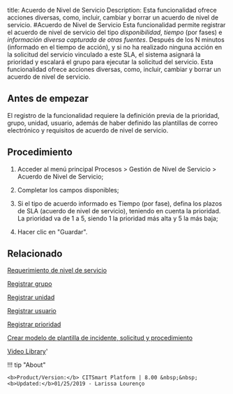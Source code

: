 title: Acuerdo de Nivel de Servicio
Description: Esta funcionalidad ofrece acciones diversas, como, incluir, cambiar y borrar un acuerdo de nivel de servicio. 
#Acuerdo de Nivel de Servicio
Esta funcionalidad permite registrar el acuerdo de nivel de servicio del tipo *disponibilidad*, *tiempo* (por fases) e *información diversa capturada de otras fuentes*. 
Después de los N minutos (informado en el tiempo de acción), y si no ha realizado ninguna acción en la solicitud del servicio vinculado a este SLA, el sistema asignará la prioridad y escalará el grupo para ejecutar la solicitud del servicio.
Esta funcionalidad ofrece acciones diversas, como, incluir, cambiar y borrar un acuerdo de nivel de servicio.

Antes de empezar
----------------

El registro de la funcionalidad requiere la definición previa de la prioridad,
grupo, unidad, usuario, además de haber definido las plantillas de correo
electrónico y requisitos de acuerdo de nivel de servicio.

Procedimiento
-------------

1.  Acceder al menú principal Procesos \> Gestión de Nivel de Servicio \>
    Acuerdo de Nivel de Servicio;

2.  Completar los campos disponibles;

3.  Si el tipo de acuerdo informado es Tiempo (por fase), defina los plazos de
    SLA (acuerdo de nivel de servicio), teniendo en cuenta la prioridad. La
    prioridad va de 1 a 5, siendo 1 la prioridad más alta y 5 la más baja;

4.  Hacer clic en "Guardar".

Relacionado
-----------

[Requerimiento de nivel de servicio](/es-es/citsmart-platform-8/processes/service-level/use/service-level-requirement.html)

[Registrar grupo](/es-es/citsmart-platform-8/initial-settings/access-settings/user/register-groups.html)

[Registrar unidad](/es-es/citsmart-platform-8/platform-administration/region-and-language/register-unit.html)

[Registrar usuario](/es-es/citsmart-platform-8/initial-settings/access-settings/user/users.html)

[Registrar prioridad](/es-es/citsmart-platform-8/processes/portfolio-and-catalog/configuration/register-priority.html)

[Crear modelo de plantilla de incidente, solicitud y procedimiento](/es-es/citsmart-platform-8/processes/tickets/configuration/create-template-of-ticket.html)

<i class='fa fa-youtube-play  fa-2x' style='color:#97ce17;vertical-align: middle;'> </i> [Video Library](https://www.youtube.com/playlist?list=PLB5qK2uzf2RMjX0O3lujZJk298ZUVu21l)'

!!! tip "About"

    <b>Product/Version:</b> CITSmart Platform | 8.00 &nbsp;&nbsp;
    <b>Updated:</b>01/25/2019 - Larissa Lourenço
